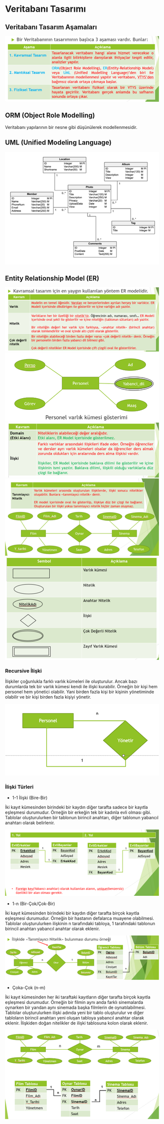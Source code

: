 # Veritabanı Tasarımı

## Veritabanı Tasarım Aşamaları

![Alternatif Metin](Assets/Screenshot1.png)

## ORM (Object Role Modelling)

Veritabanı yapılarının bir nesne gibi düşünülerek modellenmesidir.

## UML (Unified Modeling Language)

![Alternatif Metin](Assets/Screenshot26.png)

## Entity Relationship Model (ER)

![Alternatif Metin](Assets/Screenshot2.png)
![Alternatif Metin](Assets/Screenshot3.png)
![Alternatif Metin](Assets/Screenshot4.png)
![Alternatif Metin](Assets/Screenshot5.png)
![Alternatif Metin](Assets/Screenshot9.png)

### Recursive İlişki

İlişkiler çoğunlukla farklı varlık kümeleri ile oluşturulur. Ancak bazı durumlarda tek bir varlık kümesi kendi ile ilişki kurabilir. Örneğin bir kişi hem personel hem yönetici olabilir. Yani birden fazla kişi bir kişinin yönetiminde olabilir ve bir kişi birden fazla kişiyi yönetir.

![Alternatif Metin](Assets/Screenshot10.png)

### İlişki Türleri

- 1-1 İlişki (Bire-Bir)

İki kayıt kümesinden birindeki bir kaydın diğer tarafta sadece bir kayıtla eşleşmesi durumudur. Örneğin bir erkeğin tek bir kadınla evli olması gibi. Tablolar oluşturulurken bir tablonun birincil anahtarı, diğer tablonun yabancıl anahtarı olarak belirlenir.

![Alternatif Metin](Assets/Screenshot6.png)

- 1-n (Bir-Çok/Çok-Bir)

İki kayıt kümesinden birindeki bir kaydın diğer tarafta birçok kayıtla eşleşmesi durumudur. Örneğin bir hastanın defalarca muayene olabilmesi. Tablolar oluşturulurken ilişkinin n tarafındaki tabloya, 1 tarafındaki tablonun birincil anahtarı yabancıl anahtar olarak eklenir.

![Alternatif Metin](Assets/Screenshot7.png)

- Çoka-Çok (n-m)

İki kayıt kümesinden her iki taraftaki kayıtların diğer tarafta birçok kayıtla eşleşmesi durumudur. Örneğin bir filmin aynı anda farklı sinemalarda oynarken bir yandan aynı sinemada başka filmlerin de oynatılabilmesi. Tablolar oluşturulurken ilişki adında yeni bir tablo oluşturulur ve diğer tabloların birincil anahtarı yeni oluşan tabloya yabancıl anahtar olarak eklenir. İlişkiden doğan nitelikler de ilişki tablosuna kolon olarak eklenir.

![Alternatif Metin](Assets/Screenshot8.png)
